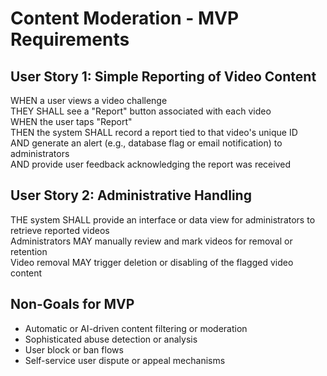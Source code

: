 # Content Moderation - MVP Requirements

## User Story 1: Simple Reporting of Video Content

WHEN a user views a video challenge  
THEY SHALL see a "Report" button associated with each video  
WHEN the user taps "Report"  
THEN the system SHALL record a report tied to that video's unique ID  
AND generate an alert (e.g., database flag or email notification) to administrators  
AND provide user feedback acknowledging the report was received

## User Story 2: Administrative Handling

THE system SHALL provide an interface or data view for administrators to retrieve reported videos  
Administrators MAY manually review and mark videos for removal or retention  
Video removal MAY trigger deletion or disabling of the flagged video content

## Non-Goals for MVP

- Automatic or AI-driven content filtering or moderation  
- Sophisticated abuse detection or analysis  
- User block or ban flows  
- Self-service user dispute or appeal mechanisms  
